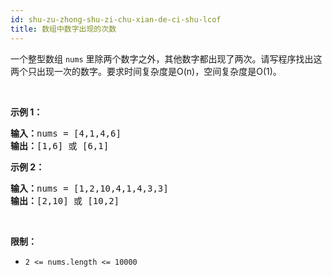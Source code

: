 ```yaml
---
id: shu-zu-zhong-shu-zi-chu-xian-de-ci-shu-lcof
title: 数组中数字出现的次数
---
```

一个整型数组 <code>nums</code> 里除两个数字之外，其他数字都出现了两次。请写程序找出这两个只出现一次的数字。要求时间复杂度是O(n)，空间复杂度是O(1)。

 

**示例 1：**


<pre><strong>输入：</strong>nums = [4,1,4,6]<br/><strong>输出：</strong>[1,6] 或 [6,1]<br/></pre>

**示例 2：**


<pre><strong>输入：</strong>nums = [1,2,10,4,1,4,3,3]<br/><strong>输出：</strong>[2,10] 或 [10,2]</pre>

 

**限制：**


- <code>2 &lt;= nums.length &lt;= 10000</code>

 
